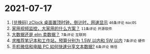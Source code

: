 # 2021-07-17

1. [[兑换码] zClock 桌面置顶时钟，倒计时，网速显示](https://www.v2ex.com/t/790028) `46条评论` `macOS`
1. [家用视频监控，大家用的什么方案？](https://www.v2ex.com/t/790029) `11条评论` `开源软件`
1. [大数据还是 elm 卖数据？](https://www.v2ex.com/t/790031) `7条评论` `互联网`
1. [求推荐笔记本和工作站，预算分别为 1.5W 以内和 5W 以内](https://www.v2ex.com/t/790025) `7条评论` `硬件`
1. [手机微信和电脑 PC 如何快速分享文本数据?](https://www.v2ex.com/t/790026) `6条评论` `微信`
